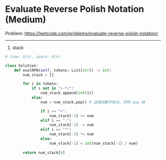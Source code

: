 Evaluate Reverse Polish Notation (Medium)
===

Problem: https://leetcode.com/problems/evaluate-reverse-polish-notation/

---

1. stack
```python
# time: O(n), space: O(n)

class Solution:
    def evalRPN(self, tokens: List[str]) -> int:
        num_stack = []

        for i in tokens:
            if i not in "+-*/":
                num_stack.append(int(i))
            else:
                num = num_stack.pop() # 這邊把數字取出，同時 pop 掉

                if i == "+":
                    num_stack[-1] += num
                elif i == "-":
                    num_stack[-1] -= num
                elif i == "*":
                    num_stack[-1] *= num
                else:
                    num_stack[-1] = int(num_stack[-1] / num)
                    
        return num_stack[0]         
```
